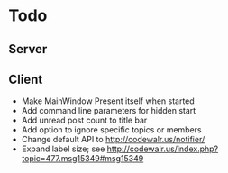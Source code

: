 Todo
====

Server
------

Client
------
+ Make MainWindow Present itself when started
+ Add command line parameters for hidden start
+ Add unread post count to title bar
+ Add option to ignore specific topics or members
+ Change default API to http://codewalr.us/notifier/
+ Expand label size; see http://codewalr.us/index.php?topic=477.msg15349#msg15349
